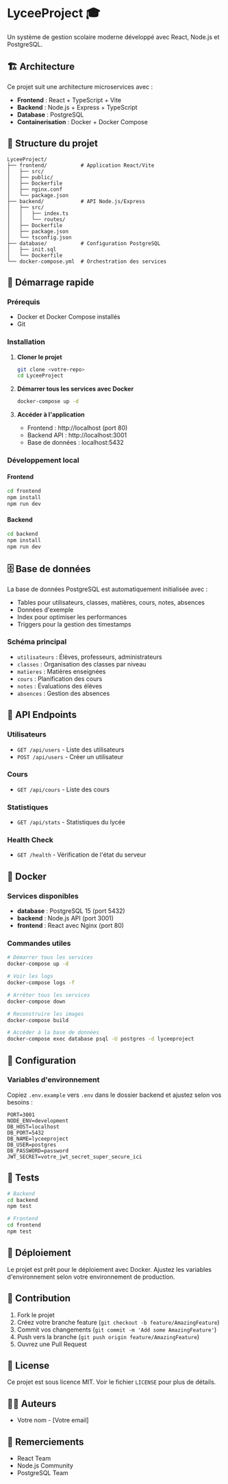 # LyceeProject 🎓

Un système de gestion scolaire moderne développé avec React, Node.js et PostgreSQL.

## 🏗️ Architecture

Ce projet suit une architecture microservices avec :

- **Frontend** : React + TypeScript + Vite
- **Backend** : Node.js + Express + TypeScript  
- **Database** : PostgreSQL
- **Containerisation** : Docker + Docker Compose

## 📁 Structure du projet

```
LyceeProject/
├── frontend/           # Application React/Vite
│   ├── src/
│   ├── public/
│   ├── Dockerfile
│   ├── nginx.conf
│   └── package.json
├── backend/            # API Node.js/Express
│   ├── src/
│   │   ├── index.ts
│   │   └── routes/
│   ├── Dockerfile
│   ├── package.json
│   └── tsconfig.json
├── database/           # Configuration PostgreSQL
│   ├── init.sql
│   └── Dockerfile
└── docker-compose.yml  # Orchestration des services
```

## 🚀 Démarrage rapide

### Prérequis
- Docker et Docker Compose installés
- Git

### Installation

1. **Cloner le projet**
   ```bash
   git clone <votre-repo>
   cd LyceeProject
   ```

2. **Démarrer tous les services avec Docker**
   ```bash
   docker-compose up -d
   ```

3. **Accéder à l'application**
   - Frontend : http://localhost (port 80)
   - Backend API : http://localhost:3001
   - Base de données : localhost:5432

### Développement local

#### Frontend
```bash
cd frontend
npm install
npm run dev
```

#### Backend
```bash
cd backend
npm install
npm run dev
```

## 🗄️ Base de données

La base de données PostgreSQL est automatiquement initialisée avec :
- Tables pour utilisateurs, classes, matières, cours, notes, absences
- Données d'exemple
- Index pour optimiser les performances
- Triggers pour la gestion des timestamps

### Schéma principal
- `utilisateurs` : Élèves, professeurs, administrateurs
- `classes` : Organisation des classes par niveau
- `matieres` : Matières enseignées
- `cours` : Planification des cours
- `notes` : Évaluations des élèves
- `absences` : Gestion des absences

## 🔧 API Endpoints

### Utilisateurs
- `GET /api/users` - Liste des utilisateurs
- `POST /api/users` - Créer un utilisateur

### Cours
- `GET /api/cours` - Liste des cours

### Statistiques
- `GET /api/stats` - Statistiques du lycée

### Health Check
- `GET /health` - Vérification de l'état du serveur

## 🐳 Docker

### Services disponibles
- **database** : PostgreSQL 15 (port 5432)
- **backend** : Node.js API (port 3001)  
- **frontend** : React avec Nginx (port 80)

### Commandes utiles
```bash
# Démarrer tous les services
docker-compose up -d

# Voir les logs
docker-compose logs -f

# Arrêter tous les services
docker-compose down

# Reconstruire les images
docker-compose build

# Accéder à la base de données
docker-compose exec database psql -U postgres -d lyceeproject
```

## 🔧 Configuration

### Variables d'environnement

Copiez `.env.example` vers `.env` dans le dossier backend et ajustez selon vos besoins :

```env
PORT=3001
NODE_ENV=development
DB_HOST=localhost
DB_PORT=5432
DB_NAME=lyceeproject
DB_USER=postgres
DB_PASSWORD=password
JWT_SECRET=votre_jwt_secret_super_secure_ici
```

## 🧪 Tests

```bash
# Backend
cd backend
npm test

# Frontend  
cd frontend
npm test
```

## 🚀 Déploiement

Le projet est prêt pour le déploiement avec Docker. Ajustez les variables d'environnement selon votre environnement de production.

## 🤝 Contribution

1. Fork le projet
2. Créez votre branche feature (`git checkout -b feature/AmazingFeature`)
3. Commit vos changements (`git commit -m 'Add some AmazingFeature'`)
4. Push vers la branche (`git push origin feature/AmazingFeature`)
5. Ouvrez une Pull Request

## 📝 License

Ce projet est sous licence MIT. Voir le fichier `LICENSE` pour plus de détails.

## 👨‍💻 Auteurs

- Votre nom - [Votre email]

## 🙏 Remerciements

- React Team
- Node.js Community
- PostgreSQL Team
